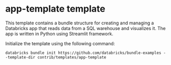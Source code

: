 # app-template template

This template contains a bundle structure for creating and managing a Databricks app that reads data from a SQL warehouse and visualizes it.
The app is written in Python using Streamlit framework.

Initialize the template using the following command:

```
databricks bundle init https://github.com/databricks/bundle-examples --template-dir contrib/templates/app-template
```